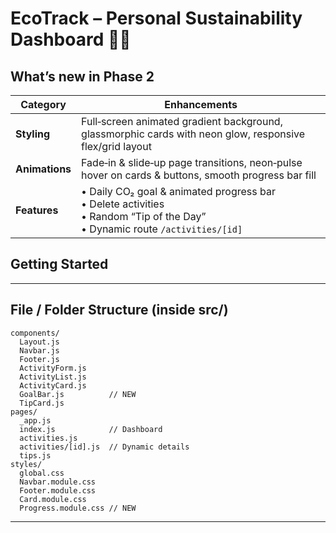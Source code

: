 # EcoTrack – Personal Sustainability Dashboard 🌱✨

## What’s new in Phase 2
| Category | Enhancements |
|----------|--------------|
| **Styling** | Full‑screen animated gradient background, glassmorphic cards with neon glow, responsive flex/grid layout |
| **Animations** | Fade‑in & slide‑up page transitions, neon‑pulse hover on cards & buttons, smooth progress bar fill |
| **Features** | • Daily CO₂ goal & animated progress bar<br>• Delete activities<br>• Random “Tip of the Day”<br>• Dynamic route `/activities/[id]` |

## Getting Started


---

## File / Folder Structure (inside **src/**)
```
components/
  Layout.js
  Navbar.js
  Footer.js
  ActivityForm.js
  ActivityList.js
  ActivityCard.js
  GoalBar.js          // NEW
  TipCard.js
pages/
  _app.js
  index.js            // Dashboard
  activities.js
  activities/[id].js  // Dynamic details
  tips.js
styles/
  global.css
  Navbar.module.css
  Footer.module.css
  Card.module.css
  Progress.module.css // NEW
```


---